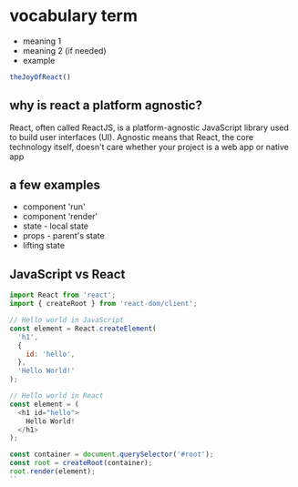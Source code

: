 
# vocabulary term
* meaning 1
* meaning 2 (if needed)
* example
```jsx
theJoyOfReact()
```
## why is react a platform agnostic?

React, often called ReactJS, is a platform-agnostic JavaScript library used to build user interfaces (UI). Agnostic means that React, the core technology itself, doesn't care whether your project is a web app or native app
<!-- For my understanding, the same code used in ReactJS can be used in other react frameworks such as react-native, ...
Correc. there may be some differences, but much code can be shared. . Ionic React is another alternative for the scenario of 
 -->

## a few examples
* component 'run'
* component 'render'
* state - local state
* props - parent's state
* lifting state

## JavaScript vs React

``` js
import React from 'react';
import { createRoot } from 'react-dom/client';

// Hello world in JavaScript
const element = React.createElement(
  'h1',
  {
    id: 'hello',
  },
  'Hello World!'
);

// Hello world in React
const element = (
  <h1 id="hello">
    Hello World!
  </h1>
);

const container = document.querySelector('#root');
const root = createRoot(container);
root.render(element);
``